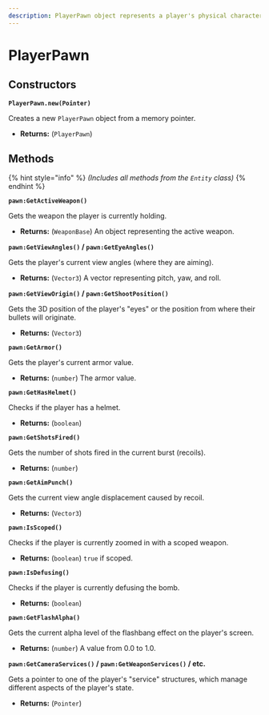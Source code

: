 ```yaml
---
description: PlayerPawn object represents a player's physical character in the game world.
---
```


# PlayerPawn

## Constructors

**`PlayerPawn.new(Pointer)`**

Creates a new `PlayerPawn` object from a memory pointer.

* **Returns:** (`PlayerPawn`)

## Methods

{% hint style="info" %}
_(Includes all methods from the `Entity` class)_
{% endhint %}

**`pawn:GetActiveWeapon()`**

Gets the weapon the player is currently holding.

* **Returns:** (`WeaponBase`) An object representing the active weapon.

**`pawn:GetViewAngles()` / `pawn:GetEyeAngles()`**

Gets the player's current view angles (where they are aiming).

* **Returns:** (`Vector3`) A vector representing pitch, yaw, and roll.

**`pawn:GetViewOrigin()` / `pawn:GetShootPosition()`**

Gets the 3D position of the player's "eyes" or the position from where their bullets will originate.

* **Returns:** (`Vector3`)

**`pawn:GetArmor()`**

Gets the player's current armor value.

* **Returns:** (`number`) The armor value.

**`pawn:GetHasHelmet()`**

Checks if the player has a helmet.

* **Returns:** (`boolean`)

**`pawn:GetShotsFired()`**

Gets the number of shots fired in the current burst (recoils).

* **Returns:** (`number`)

**`pawn:GetAimPunch()`**

Gets the current view angle displacement caused by recoil.

* **Returns:** (`Vector3`)

**`pawn:IsScoped()`**

Checks if the player is currently zoomed in with a scoped weapon.

* **Returns:** (`boolean`) `true` if scoped.

**`pawn:IsDefusing()`**

Checks if the player is currently defusing the bomb.

* **Returns:** (`boolean`)

**`pawn:GetFlashAlpha()`**

Gets the current alpha level of the flashbang effect on the player's screen.

* **Returns:** (`number`) A value from 0.0 to 1.0.

**`pawn:GetCameraServices()` / `pawn:GetWeaponServices()` / etc.**

Gets a pointer to one of the player's "service" structures, which manage different aspects of the player's state.

* **Returns:** (`Pointer`)
